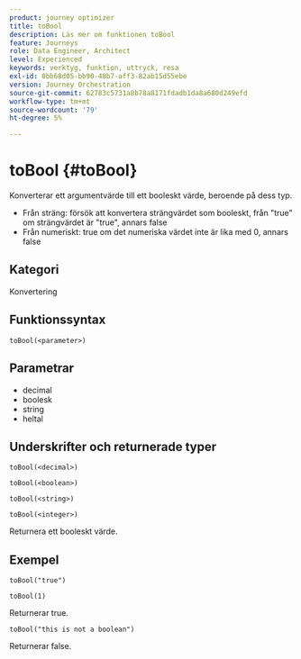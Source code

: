 ```yaml
---
product: journey optimizer
title: toBool
description: Läs mer om funktionen toBool
feature: Journeys
role: Data Engineer, Architect
level: Experienced
keywords: verktyg, funktion, uttryck, resa
exl-id: 0bb68d05-bb90-48b7-aff3-82ab15d55ebe
version: Journey Orchestration
source-git-commit: 62783c5731a8b78a8171fdadb1da8a680d249efd
workflow-type: tm+mt
source-wordcount: '79'
ht-degree: 5%

---
```


# toBool {#toBool}

Konverterar ett argumentvärde till ett booleskt värde, beroende på dess typ.

* Från sträng: försök att konvertera strängvärdet som booleskt, från &quot;true&quot; om strängvärdet är &quot;true&quot;, annars false
* Från numeriskt: true om det numeriska värdet inte är lika med 0, annars false

## Kategori

Konvertering

## Funktionssyntax

`toBool(<parameter>)`

## Parametrar

* decimal
* boolesk
* string
* heltal

## Underskrifter och returnerade typer

`toBool(<decimal>)`

`toBool(<boolean>)`

`toBool(<string>)`

`toBool(<integer>)`

Returnera ett booleskt värde.

## Exempel

`toBool("true")`

`toBool(1)`

Returnerar true.

`toBool("this is not a boolean")`

Returnerar false.
